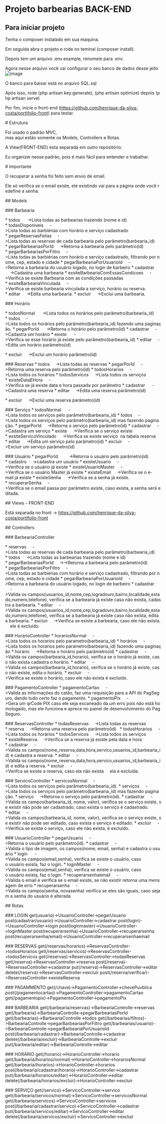 # Projeto barbearias BACK-END

## Para iniciar projeto

Tenha o composer instalado em sua maquina.

Em seguida abra o projeto e rode no teminal (composer install).

Depois tem um arquivo .env.example, renomeie para .env.

Agora nesse arquivo você vai configurar o seu banco de dados desse jeito ![image](https://github.com/user-attachments/assets/c7df2030-0cdd-485e-9772-38a8220b21e8)

O banco para baixar está no arquivo SQL.sql

Após isso, rode (php artisan key:generate), (php artisan optimize) depois (php artisan serve)

Por fim, inicie o front-end (https://github.com/henrique-da-silva-costa/portifolio-front) para testar.

# Estrutura

Foi usado o padrão MVC, mas aqui estão somente os Models, Controllers e Rotas.

A View(FRONT-END) esta separada em outro repositório.

Eu organizei nesse padrão, pois é mais fácil para entender e trabalhar.

# Importante

O recuperar a senha foi feito sem envio de email.

Ele só verifica se o email existe, ele existindo vai para a página onde você redefine a senha.

## Models

### Barbearia

* todos 
    ->Lista todas as barbearias trazendo (nome e id)
* todasDisponiveis
    ->Lista todas as barbiérias com horário e serviço cadastrado
* pegarReservasFeitas
    ->Lista todas as reservas de cada barbearia pelo parâmetro(barbearia_id)
* pegarBarbeariasPorId
    ->Retorna a barbearia pelo parâmetro(id)
* pegarBarbeariasPorFiltro
    ->Lista todas as barbiérias com horário e serviço cadastrado, filtrando por nome, cep, estado e cidade
* pegarBarbeariaPorUsuarioId
    ->Retorna a barbearia do usuário logado, no login de barbeiro
* cadastrar
    ->Cadastra uma barbearia
* exsiteBarbeariaComEssasCondicoes
    ->Verifica se existe Barbearia com as condições passadas
* exsiteBarbeariaVinculada
    ->Verifica se existe barbearia vinculada a serviço, horário ou reserva.
* editar
    ->Edita uma barbearia.
* excluir
    ->Exclui uma barbearia.

### Horário

* todosNormal 
    ->Lista todos os horários pelo parâmetro(barbearia_id)
* todos
    ->Lista todos os horários pelo parâmetro(barbearia_id) fazendo uma paginação.
* pegarPorId 
    ->Retorna o horário pelo parâmetro(id)
* cadastrar
    ->Cadastra um horário
* existe 
    ->Verifica se esse horário já existe pelo parâmetro(barbearia_id)
* editar
    ->Edita um horário parâmetro(id)

* excluir
    ->Exclui um horário parâmetro(id)


### Reservas
* todos
    ->Lista todas as reservas
* pegarPorId
    ->Retorna uma reserva pelo parâmetro(id)
* todosHorarios
    ->Lista todos os horários
* todosServicos
    ->Lista todos os serviços
* existeDataEHora
    ->Verifica se já existe data e hora passada por parâmetro
* cadastrar 
    ->Cadastra uma reserva
* editar
    ->Edita uma reserva parâmetro(id)

* excluir
    ->Exclui uma reserva parâmetro(id)


### Serviço
* todosNormal 
    ->Lista todos os serviços pelo parâmetro(barbearia_id)
* todos
    ->Lista todos os serviços pelo parâmetro(barbearia_id) mas fazendo paginação.
* pegarPorId
    ->Retorna o serviço pelo parâmetro(id)
* cadastrar
    ->Cadastra um serviço
* existe
    ->Verifica se o serviço existe
* exsiteServicoVinculado
    ->Verifica se existe serviço  na tabela reserva
* editar
    ->Edita um serviço pelo parâmetro(id)
* excluir
    ->Excluir um serviço parâmetro(id)


### Usuário
* pegarPorId    
    ->Retorna o usuário pelo parâmetro(id)
* cadastro
    ->cadastra um usuário
* existeUsuario
    ->Verifica se o usuário já existe
* existeUsuarioMaster
    ->Verifica se o usuário Master já existe
* existeEmail
    ->Verifica se o e-mail já existe
* existeSenha
    ->Verifica se a senha já existe.
* recuperarSenha
    ->Verifica se o email passa por parâmetro existe, caso exista, a senha será editada.

## Views - FRONT-END

Está separada no front -> https://github.com/henrique-da-silva-costa/portifolio-front

## Controllers

### BarbeariaController

* reservas
    ->Lista todas as reservas de cada barbearia pelo parâmetro(barbearia_id)
* todos
    ->Lista todas as barbearias trazendo (nome e id)
* pegarBarbeariasPorId
    ->->Retorna a barbearia pelo parâmetro(id)
* pegarBarbeariasPorFiltro
    ->Lista todas as barbiérias com horário e serviço cadastrado, filtrando por nome, cep, estado e cidade
* pegarBarbeariaPorUsuarioId
    ->Retorna a barbearia do usuário logado, no login de barbeiro
* cadastrar
    ->Valida os campos(usuarios_id,nome,cep,logradouro,bairro,localidade,estado,numero,telefone), verifica se a barbearia já existe caso não exista, cadastra a barbearia.
* editar
    ->Valida os campos(usuarios_id,nome,cep,logradouro,bairro,localidade,estado,numero,telefone), verifica se a barbearia já existe caso não exista, edita a barbearia.
* excluir
    ->Verifica se existe a barbearia, caso ele não exista.
    ele é excluído.

### HorarioController
* horariosNormal
    ->Lista todos os horarios pelo parametro(barbearia_id)
* horários
    ->Lista todos os horarios pelo parametro(barbearia_id) fazendo uma paginação
* horário
    ->Retorna o horário pelo parâmetro(id)
* cadastrar
    ->Valida os campos(barbearia_id,horario), verifica se o horário já existe, caso não exista cadastra o horário.
* editar
    ->Valida os campos(barbearia_id,horario), verifica se o horário já existe, caso não existe, edita o horário.
* excluir
    ->Verifica se existe o horário, caso ele não exista é excluído.

### PagamentoController
* pagamentoCartao
    ->Valida as informações do catão, faz uma requisição para a API do PagSeguro, dando tudo certo faz o pagamento.
* pagamentoPix
    ->Gera um qrCode PIX caso ele seja escaneado da um erro pois não está homologado, mas ele funciona e aprece no painel de desenvolvimento do PagSeguro.  

### ReservasController
* todasReservas
    ->Lista todas as reservas
* reserva
    ->Retorna uma reserva pelo parâmetro(id)  
* todosHorarios
    ->Lista todos os horários
* todosServicos
    ->Lista todos os serviços
* existeReserva
    ->Verifica se a reserva já existe pela data e hora
* cadastrar
    ->Valida os campos(nome_reserva,data,hora,servico,usuarios_id,barbearia_id) e cadastra a reserva.
* editar
    ->Valida os campos(nome_reserva,data,hora,servico,usuarios_id,barbearia_id) e edita a reserva.
* excluir
    ->Verifca se existe a reserva, caso ela não exista
    ela é excluída.

### ServicoController
* servicosNormal
    ->Lista todos os serviços pelo parâmetro(barbearia_id).
* serviços
    ->Lista todos os serviços pelo parâmetro(barbearia_id) mas fazendo paginação.
* serviço
    ->Retorna o serviço pelo parâmetro(id).
* cadastrar
    ->Valida os campos(barbearia_id, nome, valor), verifica se o serviço existe, se existir não pode ser cadastrado, caso exista o serviço é cadastrado.
* editar
    ->Valida os campos(barbearia_id, nome, valor), verifica se o serviço existe, se existir não pode ser editado, caso exista o serviço é editado.
* excluir
    ->Verifica se existe o serviço, caso ele não exista, é excluído.

### UsuarioController
* pegarUsuario
    ->Retorna o usuário pelo parâmetro(id).
* cadastrar
    ->Valida o tipo de imagem, os campos(nome, email, senha) e cadastra o usuário
* login 
    ->Valida os campos(email,senha), verifica se existe o usuário, caso o usuário exista, faz o login.
* loginMaster
    ->Valida os campos(email,senha), verifica se existe o usuário, caso o usuário exista, faz o login.
* recuperarsenhaemail
    ->Valida o email e verifica se o email existe, se não existir retorna uma mensagem de erro
* recuperarsenha
    ->Valida os campos(senha, novasenha) verifica se eles são iguais, caso sejam a senha do usuário é alterada

## Rotas

### LOGIN
get(usuario)->UsuarioController->pegarUsuario
post(cadastrar/usuario)->UsuarioController->cadastrar
post(login)->UsuarioController->login
post(loginmaster)->UsuarioController->loginMaster
post(recuperarsenha)->UsuarioController->recuperarsenha
post(recuperarsenha/email)->UsuarioController->recuperarsenhaemail

### RESERVAS
get(/reservas/horarios)->ReservasController->todosHorarios
get(/reservas/servicos)->ReservasController->todosServicos
get(/reservas)->ReservasController->todasReservas
get(/reserva)->ReservasController->reserva
post(/reserva)->ReservasController->cadastrar
put(/reserva)->ReservasController->editar
delete(/reserva)->ReservasController->excluir
post(/reserva/verificar)->ReservasController->existeReserva

### PAGAMMENTO
get(/chave)->PagamentoController->chevePuvblica
post(/pagamentocartao)->PagamentoController->pagamentoCartao
get(/pagamentopix)->PagamentoController->pagamentoPix

### BARBEARIA
get(/barbearia/reservas)->BarbeariaControlle->reservas
get(/barbearia)->BarbeariaControlle->pegarBarbeariasPorId
get(/barbearias)->BarbeariaControlle->todos
get(/barbearias/filtros)->BarbeariaControlle->pegarBarbeariasPorFiltro
get(/barbearias/usuario)->BarbeariaControlle->pegarBarbeariaPorUsuarioId
post(/barbearia/cadastrar)->BarbeariaControlle->cadastrar
delete(/barbearia/excluir)->BarbeariaControlle->excluir
put(/barbearia/editar)->BarbeariaControlle->editar

### HORÁRIO
get(/horario)->HorarioController->horario
get(/barbearia/horarios/normal)->HorarioController->horariosNormal
get(/barbearia/horarios)->HorarioController->horarios
post(/barbearia/cadastrar/horario)->HorarioController->cadastrar
put(/barbearia/horarios/editar)->HorarioController->editar
delete(/barbearia/horarios/excluir)->HorarioController->excluir

### SERVIÇO
get(/servico)->ServicoController->servico
get(/barbearia/servicos/normal)->ServicoController->servicosNormal
get(/barbearia/servicos)->ServicoController->servicos
post(/barbearia/cadastrar/servico)->ServicoController->cadastrar
put(/barbearia/servicos/editar)->ServicoController->editar
delete(/barbearia/servicos/excluir)->ServicoController->excluir



